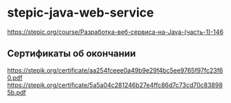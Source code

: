 # stepic-java-web-service
https://stepic.org/course/Разработка-веб-сервиса-на-Java-(часть-1)-146

## Сертификаты об окончании
https://stepik.org/certificate/aa254fceee0a49b9e29f4bc5ee9765f97fc23f60.pdf
https://stepik.org/certificate/5a5a04c281246b27e4ffc86d7c73cd70c838985b.pdf
